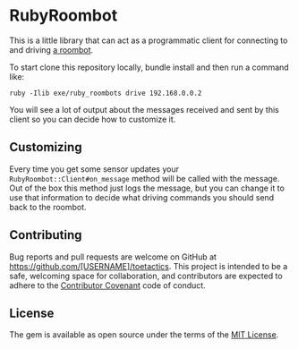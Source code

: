 # RubyRoombot

This is a little library that can act as a programmatic client for connecting to and driving [a roombot](http://roombots.riesd.com/).

To start clone this repository locally, bundle install and then run a command like:

```
ruby -Ilib exe/ruby_roombots drive 192.168.0.0.2
```

You will see a lot of output about the messages received and sent by this client so you can decide how to customize it.

## Customizing

Every time you get some sensor updates your `RubyRoombot::Client#on_message` method will be called with the message. Out of the box this method just logs the message, but you can change it to use that information to decide what driving commands you should send back to the roombot.

## Contributing

Bug reports and pull requests are welcome on GitHub at https://github.com/[USERNAME]/toetactics. This project is intended to be a safe, welcoming space for collaboration, and contributors are expected to adhere to the [Contributor Covenant](contributor-covenant.org) code of conduct.


## License

The gem is available as open source under the terms of the [MIT License](http://opensource.org/licenses/MIT).

